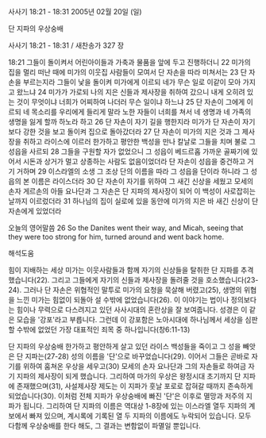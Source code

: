 사사기 18:21 - 18:31 
2005년 02월 20일 (일)

단 지파의 우상숭배



사사기 18:21 - 18:31 / 새찬송가 327 장


18:21 그들이 돌이켜서 어린아이들과 가축과 물품을 앞에 두고 진행하더니 22 미가의 집을 멀리 떠난 때에 미가의 이웃집 사람들이 모여서 단 자손을 따라 미쳐서는 23 단 자손을 부르는지라 그들이 낯을 돌이켜 미가에게 이르되 네가 무슨 일로 이같이 모아 가지고 왔느냐 24 미가가 가로되 나의 지은 신들과 제사장을 취하여 갔으니 내게 오히려 있는 것이 무엇이냐 너희가 어찌하여 나더러 무슨 일이냐 하느냐 25 단 자손이 그에게 이르되 네 목소리를 우리에게 들리게 말라 노한 자들이 너희를 쳐서 네 생명과 네 가족의 생명을 잃게 할까 하노라 하고 26 단 자손이 자기 길을 행한지라 미가가 단 자손이 자기보다 강한 것을 보고 돌이켜 집으로 돌아갔더라 27 단 자손이 미가의 지은 것과 그 제사장을 취하고 라이스에 이르러 한가하고 평안한 백성을 만나 칼날로 그들을 치며 불로 그 성읍을 사르되 28 그들을 구원할 자가 없었으니 그 성읍이 베드르홉 가까운 골짜기에 있어서 시돈과 상거가 멀고 상종하는 사람도 없음이었더라 단 자손이 성읍을 중건하고 거기 거하며 29 이스라엘의 소생 그 조상 단의 이름을 따라 그 성읍을 단이라 하니라 그 성읍의 본 이름은 라이스더라 30 단 자손이 자기를 위하여 그 새긴 신상을 세웠고 모세의 손자 게르손의 아들 요나단과 그 자손은 단 지파의 제사장이 되어 이 백성이 사로잡히는 날까지 이르렀더라 31 하나님의 집이 실로에 있을 동안에 미가의 지은 바 새긴 신상이 단 자손에게 있었더라

오늘의 영어말씀
26 So the Danites went their way, and Micah, seeing that they were too strong for him, turned around and went back home.

해석도움





힘이 지배하는 세상
미가는 이웃사람들과 함께 자기의 신상들을 탈취한 단 지파를 추격했습니다(22). 그리고 그들에게 자기의 신들과 제사장을 돌려줄 것을 호소했습니다(23-24). 그러나 단 자손은 위협적인 말투로 미가의 요청을 묵살해 버렸고(25), 생명의 위협을 느낀 미가는 힘없이 되돌아 설 수밖에 없었습니다(26). 이 이야기는 법이나 정의보다는 힘이나 무력으로 다스려지고 있던 사사시대의 혼란상을 잘 보여줍니다. 성경은 이 같은 모습을 '강포'라고 부릅니다. 그런데 이 강포함은 노아시대에 하나님께서 세상을 심판할 수밖에 없었던 가장 대표적인 죄목 중 하나입니다(창6:11-13)

단 지파의 우상숭배
한가하고 평안하게 살고 있던 라이스 백성들을 죽이고 그 성을 빼앗은 단 지파는(27-28) 성의 이름을 '단'으로 바꾸었습니다(29). 이어서 그들은 곧바로 자기를 위하여 훔쳐온 우상을 세우고(30) 모세의 손자 요나단과 그의 자손들로 하여금 자기 지파의 제사장이 되게 했습니다. 그리하여 마가의 우상은 왕정시대 초기까지 단 지파에 존재했으며(31), 사설제사장 제도는 이 지파가 훗날 포로로 잡혀갈 때까지 존속하게 되었습니다(30). 이처럼 전체 지파가 우상숭배에 빠진 '단'은 이후로 멸망과 저주의 지파가 됩니다. 그리하여 단 지파의 이름은 역대상 1-8장에 있는 이스라엘 열두 지파의 계보에서 빠져 있으며, 계시록에 기록된 열 두 지파의 이름에도 누락되어 있습니다. 모두 다함께 우상숭배를 한다 해도, 그 결과는 변함없이 파멸일 뿐입니다.